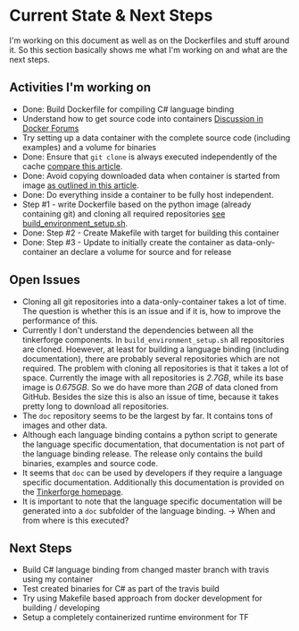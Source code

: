 # Current State & Next Steps

I'm working on this document as well as on the Dockerfiles and stuff around it. So this section basically shows me what I'm working on and what are the next steps.

## Activities I'm working on

-	Done: Build Dockerfile for compiling C# language binding
-	Understand how to get source code into containers [Discussion in Docker Forums](https://forums.docker.com/t/best-practices-for-getting-code-into-a-container-git-clone-vs-copy-vs-data-container/4077)
-	Try setting up a data container with the complete source code (including examples) and a volume for binaries
 -	Done: Ensure that `git clone` is always executed independently of the cache [compare this article](http://thenewstack.io/understanding-the-docker-cache-for-faster-builds/).
 -	Done: Avoid copying downloaded data when container is started from image [as outlined in this article](https://jpetazzo.github.io/2015/01/19/dockerfile-and-data-in-volumes/).
 -	Done: Do everything inside a container to be fully host independent.
 -	Step #1 - write Dockerfile based on the python image (already containing git) and cloning all required repositories [see build_environment_setup.sh](https://github.com/Tinkerforge/generators/blob/master/build_environment_setup.sh).
 -	Done: Step #2 - Create Makefile with target for building this container
 -	Done: Step #3 - Update to initially create the container as data-only-container an declare a volume for source and for release

## Open Issues

-	Cloning all git repositories into a data-only-container takes a lot of time. The question is whether this is an issue and if it is, how to improve the performance of this.
-	Currently I don't understand the dependencies between all the tinkerforge components. In `build_environment_setup.sh` all repositories are cloned. Hoewever, at least for building a language binding (including documentation), there are probably several repositories which are not required. The problem with cloning all repositories is that it takes a lot of space. Currently the image with all repositories is *2.7GB*, while its base image is *0.675GB*. So we do have more than *2GB* of data cloned from GitHub. Besides the size this is also an issue of time, because it takes pretty long to download all repositories.
-	The `doc` repository seems to be the largest by far. It contains tons of images and other data.
 -	Although each language binding contains a python script to generate the language specific documentation, that documentation is not part of the language binding release. The release only contains the build binaries, examples and source code.
 -	It seems that `doc` can be used by developers if they require a language specific documentation. Additionally this documentation is provided on the [Tinkerforge homepage](http://www.tinkerforge.com/en/doc/Software/API_Bindings_CSharp.html#api-reference-and-examples).
 -	It is important to note that the language specific documentation will be generated into a `doc` subfolder of the language binding. -> When and from where is this executed?

## Next Steps

-	Build C# language binding from changed master branch with travis using my container
-	Test created binaries for C# as part of the travis build
-	Try using Makefile based approach from docker development for building / developing
-	Setup a completely containerized runtime environment for TF
